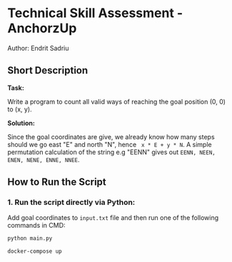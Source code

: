 # Technical Skill Assessment - AnchorzUp

Author: Endrit Sadriu

## Short Description

**Task:**

Write a program to count all valid ways of reaching the goal position (0, 0) to (x, y).

**Solution:**

Since the goal coordinates are give, we already know how many steps should we go east "E" and north "N", hence ``` x * E + y * N```. A simple permutation calculation of the string e.g "EENN" gives out ```EENN, NEEN, ENEN, NENE, ENNE, NNEE```.

## How to Run the Script

### 1. Run the script directly via Python:

Add goal coordinates to ```input.txt``` file and then run one of the following commands in CMD:

```bash
python main.py
```
```bash
docker-compose up
```
